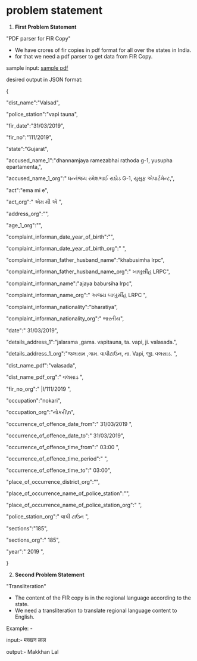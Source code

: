 # problem statement
1.  **First Problem Statement**

"PDF parser for FIR Copy"

-   We have crores of fir copies in pdf format for all over the states in India.
-   for that we need a pdf parser to get data from FIR Copy.

sample input: [sample pdf](https://fg7syt3j.r.ap-south-1.awstrack.me/L0/https:%2F%2Ffirhtml.s3-us-west-2.amazonaws.com%2Fd5ffa24cc24c635c2105d05f31f03ecd/1/01090181b996d067-8220608f-f98c-478f-95dc-bd9638894a7e-000000/FaETZCTHSPd-wHDh6HO2Dsr8fRc=57)

desired output in JSON format:

{

"dist_name":"Valsad",

"police_station":"vapi tauna",

"fir_date":"31/03/2019",

"fir_no":"111/2019",

"state":"Gujarat",

"accused_name_1":"dhannamjaya ramezabhai rathoda g-1, yusupha epartamenta,",

"accused_name_1_org":" ધન્નંજય રમેશભાઈ રાઠોડ G-1, યુસુફ એપાર્ટમેન્ટ,",

"act":"ema mi e",

"act_org":" એમ મી એ ",

"address_org":"",

"age_1_org":"",

"complaint_informan_date_year_of_birth":"",

"complaint_informan_date_year_of_birth_org":" ",

"complaint_informan_father_husband_name":"khabusimha lrpc",

"complaint_informan_father_husband_name_org":" ખાબુસીંહ LRPC",

"complaint_informan_name":"ajaya babursiha lrpc",

"complaint_informan_name_org":" અજય બાબુર્સીહ LRPC ",

"complaint_informan_nationality":"bharatiya",

"complaint_informan_nationality_org":" ભારતીય",

"date":" 31/03/2019",

"details_address_1":"jalarama ,gama. vapitauna, ta. vapi, ji. valasada.",

"details_address_1_org":"જલારામ ,ગામ. વાપીટાઉન, તા. Vapi, જી. વલસાડ. ",

"dist_name_pdf":"valasada",

"dist_name_pdf_org":" વલસાડ ",

"fir_no_org":" |I/111/2019 ",

"occupation":"nokari",

"occupation_org":"નોકરી\n",

"occurrence_of_offence_date_from":" 31/03/2019 ",

"occurrence_of_offence_date_to":" 31/03/2019",

"occurrence_of_offence_time_from":" 03:00 ",

"occurrence_of_offence_time_period":" ",

"occurrence_of_offence_time_to":" 03:00",

"place_of_occurrence_district_org":"",

"place_of_occurrence_name_of_police_station":"",

"place_of_occurrence_name_of_police_station_org":" ",

"police_station_org":" વાપી ટાઉન ",

"sections":"185",

"sections_org":" 185",

"year":" 2019 ",

}

2.  **Second Problem Statement**

"Transliteration"

-   The content of the FIR copy is in the regional language according to the state.
-   We need a transliteration to translate regional language content to English.

Example: -

input:- मख्खन लाल

output:- Makkhan Lal